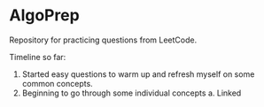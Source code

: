 # AlgoPrep
Repository for practicing questions from LeetCode.

Timeline so far:
1. Started easy questions to warm up and refresh myself on some common concepts.
2. Beginning to go through some individual concepts
    a. Linked